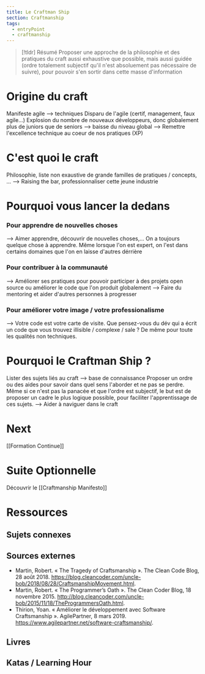 ```yaml
---
title: Le Craftman Ship
section: Craftmanship
tags: 
  - entryPoint
  - craftmanship
---
```


> [!tldr] Résumé
Proposer une approche de la philosophie et des pratiques du craft aussi exhaustive que possible, mais aussi guidée (ordre totalement subjectif qu'il n'est absoluement pas nécessaire de suivre), pour pouvoir s'en sortir dans cette masse d'information

# Origine du craft
Manifeste agile --> techniques
Disparu de l'agile (certif, management, faux agile...)
Explosion du nombre de nouveaux développeurs, donc globalement plus de juniors que de seniors --> baisse du niveau global
--> Remettre l'excellence technique au coeur de nos pratiques (XP)

# C'est quoi le craft
Philosophie, liste non exaustive de grande familles de pratiques / concepts, ...
--> Raising the bar, professionnaliser cette jeune industrie

# Pourquoi vous lancer la dedans
### Pour apprendre de nouvelles choses
--> Aimer apprendre, découvrir de nouvelles choses,... On a toujours quelque chose à apprendre. Même lorsque l'on est expert, on l'est dans certains domaines que l'on en laisse d'autres dérrière

### Pour contribuer à la communauté
--> Améliorer ses pratiques pour pouvoir participer à des projets open source ou améliorer le code que l'on produit globalement
--> Faire du mentoring et aider d'autres personnes à progresser

### Pour améliorer votre image / votre professionalisme
--> Votre code est votre carte de visite. Que pensez-vous du dév qui a écrit un code que vous trouvez illisible / complexe / sale ? De même pour toute les qualités non techniques.

# Pourquoi le Craftman Ship ?
Lister des sujets liés au craft --> base de connaissance
Proposer un ordre ou des aides pour savoir dans quel sens l'aborder et ne pas se perdre. Même si ce n'est pas la panacée et que l'ordre est subjectif, le but est de proposer un cadre le plus logique possible, pour faciliter l'apprentissage de ces sujets.
--> Aider à naviguer dans le craft

# Next
[[Formation Continue]]

# Suite Optionnelle
Découvrir le [[Craftmanship Manifesto]]

# Ressources
## Sujets connexes
## Sources externes
* Martin, Robert. « The Tragedy of Craftsmanship ». The Clean Code Blog, 28 août 2018. https://blog.cleancoder.com/uncle-bob/2018/08/28/CraftsmanshipMovement.html.
* Martin, Robert. « The Programmer’s Oath ». The Clean Coder Blog, 18 novembre 2015. http://blog.cleancoder.com/uncle-bob/2015/11/18/TheProgrammersOath.html.
* Thirion, Yoan. « Améliorer le développement avec Software Craftsmanship ». AgilePartner, 8 mars 2019. https://www.agilepartner.net/software-craftsmanship/.
## Livres
## Katas / Learning Hour
